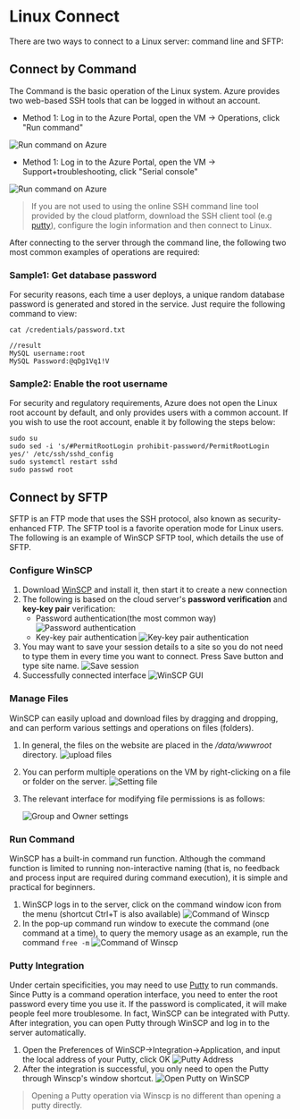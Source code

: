# Linux Connect

There are two ways to connect to a Linux server: command line and SFTP:

## Connect by Command

The Command is the basic operation of the Linux system. Azure provides two web-based SSH tools that can be logged in without an account.

- Method 1: Log in to the Azure Portal, open the VM -> Operations, click "Run command"

![Run command on Azure](https://libs.websoft9.com/Websoft9/DocsPicture/en/azure/azure-runcmd-websoft9.png)

- Method 1: Log in to the Azure Portal, open the VM -> Support+troubleshooting, click "Serial console"

![Run command on Azure](https://libs.websoft9.com/Websoft9/DocsPicture/en/azure/azure-runcmd2-websoft9.png)

> If you are not used to using the online SSH command line tool provided by the cloud platform, download the SSH client tool (e.g [putty](https://putty.org/)), configure the login information and then connect to Linux.

After connecting to the server through the command line, the following two most common examples of operations are required:

### Sample1: Get database password

For security reasons, each time a user deploys, a unique random database password is generated and stored in the service. Just require the following command to view:

```shell
cat /credentials/password.txt

//result
MySQL username:root
MySQL Password:@qDg1Vq1!V
```

### Sample2: Enable the root username

For security and regulatory requirements, Azure does not open the Linux root account by default, and only provides users with a common account. If you wish to use the root account, enable it by following the steps below:

```shell
sudo su
sudo sed -i 's/#PermitRootLogin prohibit-password/PermitRootLogin yes/' /etc/ssh/sshd_config
sudo systemctl restart sshd
sudo passwd root
```

## Connect by SFTP

SFTP is an FTP mode that uses the SSH protocol, also known as security-enhanced FTP. The SFTP tool is a favorite operation mode for Linux users. The following is an example of WinSCP SFTP tool, which details the use of SFTP.

### Configure WinSCP

1. Download [WinSCP](https://winscp.net/) and install it, then start it to create a new connection
2. The following is based on the cloud server's **password verification** and **key-key pair** verification:
   - Password authentication(the most common way)
     ![Password authentication](http://libs.websoft9.com/Websoft9/DocsPicture/en/winscp/winscp-newsite.png)
   - Key-key pair authentication
     ![Key-key pair authentication](http://libs.websoft9.com/Websoft9/DocsPicture/en/winscp/winscp-secrets-websoft9.png)
3. You may want to save your session details to a site so you do not need to type them in every time you want to connect. Press Save button and type site name.
   ![Save session](http://libs.websoft9.com/Websoft9/DocsPicture/en/winscp/winscp-sessionsave-websoft9.png)
4. Successfully connected interface
   ![WinSCP GUI](http://libs.websoft9.com/Websoft9/DocsPicture/en/winscp/websoft9-winscp-success.png)

### Manage Files

WinSCP can easily upload and download files by dragging and dropping, and can perform various settings and operations on files (folders).

1. In general, the files on the website are placed in the */data/wwwroot* directory.
   ![upload files](http://libs.websoft9.com/Websoft9/DocsPicture/en/winscp/winscp-dragfile-websoft9.png)

2. You can perform multiple operations on the VM by right-clicking on a file or folder on the server.
   ![Setting file](http://libs.websoft9.com/Websoft9/DocsPicture/en/winscp/websoft9-winscp-youjian.png)

3. The relevant interface for modifying file permissions is as follows:

   ![Group and Owner settings](http://libs.websoft9.com/Websoft9/DocsPicture/en/winscp/websoft9-winscp-quanxian.png)

### Run Command

WinSCP has a built-in command run function. Although the command function is limited to running non-interactive naming (that is, no feedback and process input are required during command execution), it is simple and practical for beginners.

1. WinSCP logs in to the server, click on the command window icon from the menu (shortcut Ctrl+T is also available)
   ![Command of Winscp](http://libs.websoft9.com/Websoft9/DocsPicture/en/winscp/winscp-ucmd-websoft9.png)
2. In the pop-up command run window to execute the command (one command at a time), to query the memory usage as an example, run the command `free -m`
   ![Command of Winscp](http://libs.websoft9.com/Websoft9/DocsPicture/en/winscp/wincp-showmemory-websoft9.png)

### Putty Integration

Under certain specificities, you may need to use [Putty](https://putty.org/) to run commands. Since Putty is a command operation interface, you need to enter the root password every time you use it. If the password is complicated, it will make people feel more troublesome. In fact, WinSCP can be integrated with Putty. After integration, you can open Putty through WinSCP and log in to the server automatically.

1. Open the Preferences of WinSCP->Integration->Application, and input the local address of your Putty, click OK
   ![Putty Address](http://libs.websoft9.com/Websoft9/DocsPicture/en/winscp/websoft9-winscp-putty.png)
2. After the integration is successful, you only need to open the Putty through Winscp's window shortcut.
   ![Open Putty on WinSCP](http://libs.websoft9.com/Websoft9/DocsPicture/en/winscp/websoft9-winscp-puttyopen.png)

> Opening a Putty operation via Winscp is no different than opening a putty directly.